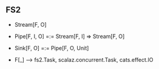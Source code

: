 ## FS2


- Stream[F, O]
- Pipe[F, I, O] =:= Stream[F, I] => Stream[F, O]
- Sink[F, O] =:= Pipe[F, O, Unit]

- F[_] --> fs2.Task, scalaz.concurrent.Task, cats.effect.IO

